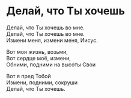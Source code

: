 # Делай, что Ты хочешь
Делай, что Ты хочешь во мне.  
Делай, что Ты хочешь во мне.  
Измени меня, измени меня, Иисус.  
  
Вот моя жизнь, возьми,  
Вот сердце моё, измени,  
Обними, подними на высоты Свои  
  
Вот я пред Тобой  
Измени, подними, сокруши  
Делай, что Ты хочешь.  
